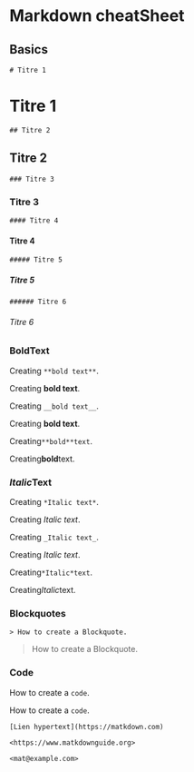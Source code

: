 
# Markdown cheatSheet

## Basics

`# Titre 1` 

# Titre 1

`## Titre 2`

## Titre 2

`### Titre 3`

### Titre 3

`#### Titre 4`

#### Titre 4

`##### Titre 5`

##### Titre 5
`###### Titre 6`
###### Titre 6

### **Bold**Text

Creating `**bold text**`.

Creating **bold text**.

Creating `__bold text__`.

Creating __bold text__.

Creating`**bold**text`.

Creating**bold**text.

### *Italic*Text

Creating `*Italic text*`.

Creating *Italic text*.

Creating `_Italic text_`.

Creating _Italic text_.

Creating`*Italic*text`.

Creating*Italic*text.



### Blockquotes

`> How to create a Blockquote.`

> How to create a Blockquote.

### Code

How to create a ``code``.

How to create a `code`.

`[Lien hypertext](https://matkdown.com)`

`<https://www.matkdownguide.org>`

`<mat@example.com>`

